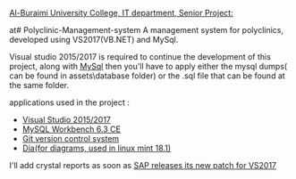 [Al-Buraimi University College, IT department, Senior Project:](http://buc.edu.om/en/default.aspx)

at# Polyclinic-Management-system
A management system for polyclinics, developed using VS2017(VB.NET) and MySql.

Visual studio 2015/2017 is required to continue the development of this project, along with [MySql](https://dev.mysql.com/downloads/mysql/)
then you'll have to apply either the mysql dumps( can be found in assets\database folder) or the .sql file that can be found at the same folder.

applications used in the project :
* [Visual Studio 2015/2017](https://docs.microsoft.com/en-us/visualstudio/welcome-to-visual-studio)
* [MySQL Workbench 6.3 CE](https://dev.mysql.com/downloads/mysql/)
* [Git version control system](https://git-scm.com/downloads)
* [Dia(for diagrams, used in linux mint 18.1)](http://dia-installer.de/download/linux.html.en)

I'll add crystal reports as soon as [SAP releases its new patch for VS2017](https://www.sap.com/product/analytics/crystal-visual-studio.html)
